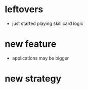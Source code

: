 # leftovers
- just started playing skill card logic 

# new feature
- applications may be bigger


# new strategy
